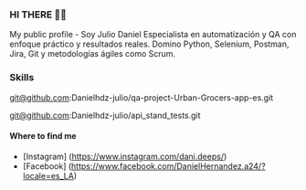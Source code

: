 ### HI THERE 👋🏻
My public profile - Soy Julio Daniel
Especialista en automatización y QA con enfoque práctico y resultados reales.
Domino Python, Selenium, Postman, Jira, Git y metodologías ágiles como Scrum.

### Skills
git@github.com:Danielhdz-julio/qa-project-Urban-Grocers-app-es.git

git@github.com:Danielhdz-julio/api_stand_tests.git

#### Where to find me

- [Instagram] (https://www.instagram.com/dani.deeps/)
- [Facebook] (https://www.facebook.com/DanielHernandez.a24/?locale=es_LA)
